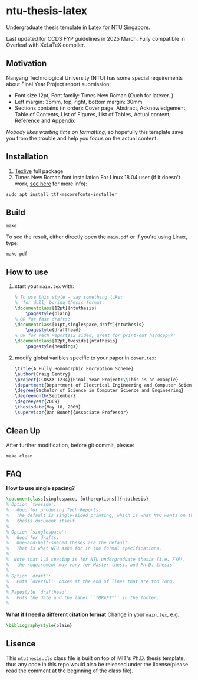 # ntu-thesis-latex

Undergraduate thesis template in Latex for NTU Singapore.

Last updated for CCDS FYP guidelines in 2025 March. Fully compatible in Overleaf with XeLaTeX compiler.

## Motivation

Nanyang Technological University (NTU) has some special requirements about Final Year Project report submission:

- Font size 12pt, Font family: Times New Roman (Ouch for latexer..)
- Left margin: 35mm, top, right, bottom margin: 30mm
- Sections contains (in order): Cover page, Abstract, Acknowledgement, Table of Contents, List of Figures, List of Tables, Actual content, Reference and Appendix

_Nobody likes wasting time on formatting_, so hopefully this template save you from the trouble and help you focus on the actual content.

## Installation

1. [Texlive](https://tug.org/texlive/) full package
2. Times New Roman font installation
   For Linux 18.04 user (if it doesn't work, [see here](https://askubuntu.com/questions/210680/installing-times-new-roman-font) for more info):

```shell
sudo apt install ttf-mscorefonts-installer
```

## Build

```shell
make
```

To see the result, either directly open the `main.pdf` or if you're using Linux, type:

```shell
make pdf
```

## How to use

1. start your `main.tex` with:

    ```tex
    % To use this style - say something like:
    %  for dull, boring thesis format:
    \documentclass[12pt]{ntuthesis}
        \pagestyle{plain}
    % OR for fast drafts:
    \documentclass[11pt,singlespace,draft]{ntuthesis}
        \pagestyle{drafthead}
    % OR for Tech Reports(2 sided, great for print-out hardcopy):
    \documentclass[12pt,twoside]{ntuthesis}
        \pagestyle{headings}
    ```

2. modify global varibles specific to your paper in `cover.tex`:

    ```tex
    \title{A Fully Homomorphic Encryption Scheme}
    \author{Craig Gentry}
    \project{CCDSXX-1234}{Final Year Project:\\This is an example}
    \department{Department of Electrical Engineering and Computer Science}
    \degree{Bachelor of Science in Computer Science and Engineering}
    \degreemonth{September}
    \degreeyear{2009}
    \thesisdate{May 18, 2009}
    \supervisor{Dan Boneh}{Associate Professor}
    ```

## Clean Up

After further modification, before git commit, please:

```shell
make clean
```

## FAQ

**How to use single spacing?**

```tex
\documentclass[singlespace, [otheroptions]]{ntuthesis}
% Option `twoside':
%   Good for producing Tech Reports.
%   The default is single-sided printing, which is what NTU wants on the
%   thesis document itself.
%
% Option `singlespace':
%   Good for drafts.
%   One-and-half-spaced theses are the default.
%   That is what NTU asks for in the formal specifications.
%
%  Note that 1.5 spacing is for NTU undergraduate thesis (i.e. FYP).
%   the requirement may vary for Master thesis and Ph.D. thesis
%
% Option `draft':
%   Puts `overfull' boxes at the end of lines that are too long.
%
% Pagestyle `drafthead':
%   Puts the date and the label ``*DRAFT*'' in the footer.
%
```

**What if I need a different citation format**
Change in your `main.tex`, e.g.:

```tex
\bibliographystyle{plain}
```

## Lisence

This `ntuthesis.cls` class file is built on top of MIT's Ph.D. thesis template, thus any code in this repo would also be
released under the license(please read the comment at the beginning of the class file).
